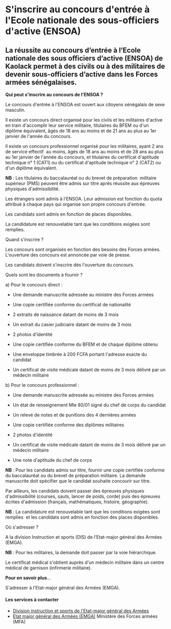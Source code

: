 # S'inscrire au concours d'entrée à l'Ecole nationale des sous-officiers d'active (ENSOA)

La réussite au concours d’entrée à l’Ecole nationale des sous officiers d’active (ENSOA) de Kaolack permet à des civils ou à des militaires de devenir sous-officiers d’active dans les Forces armées sénégalaises.
-------------------------------------------------------------------------------------------------------------------------------------------------------------------------------------------------------------------

**Qui peut s'inscrire au concours de l'ENSOA ?**  

Le concours d'entrée à l'ENSOA est ouvert aux citoyens sénégalais de sexe masculin.  

Il existe un concours direct organisé pour les civils et les militaires d'active en train d'accomplir leur service militaire, titulaires du BFEM ou d'un diplôme équivalent, âgés de 18 ans au moins et de 21 ans au plus au 1er janvier de l'année du concours.  

Il existe un concours professionnel organisé pour les militaires, ayant 2 ans de service effectif  au moins, âgés de 18 ans au moins et de 28 ans au plus au 1er janvier de l'année du concours, et titulaires du certificat d'aptitude technique n° 1 (CAT1) ou du certificat d'aptitude technique n° 2 (CAT2) ou d'un diplôme équivalent.

**NB** : Les titulaires du baccalauréat ou du brevet de préparation  militaire supérieur (PMS) peuvent être admis sur titre après réussite aux épreuves physiques d'admissibilité.  

Les étrangers sont admis à l'ENSOA. Leur admission est fonction du quota attribué à chaque pays qui organise son propre concours d'entrée.  

Les candidats sont admis en fonction de places disponibles.

La candidature est renouvelable tant que les conditions exigées sont remplies.

Quand s'inscrire ?

Les concours sont organisés en fonction des besoins des Forces armées. L'ouverture des concours est annoncée par voie de presse.  

Les candidats doivent s'inscrire dès l'ouverture du concours.

Quels sont les documents à fournir ?

a) Pour le concours direct :

*   Une demande manuscrite adressée au ministre des Forces armées  
    
*   Une copie certifiée conforme du certificat de nationalité
*   2 extraits de naissance datant de moins de 3 mois
*   Un extrait du casier judiciaire datant de moins de 3 mois
*   2 photos d'identité
*   Une copie certifiée conforme du BFEM et de chaque diplôme obtenu
*   Une enveloppe timbrée à 200 FCFA portant l'adresse exacte du candidat
*   Un certificat de visite médicale datant de moins de 3 mois délivré par un médecin militaire

b) Pour le concours professionnel :

*   Une demande manuscrite adressée au ministre des Forces armées  
    
*   Un état de renseignement Mle 80/01 signé du chef de corps du candidat  
    
*   Un relevé de notes et de punitions des 4 dernières années  
    
*   Une copie certifiée conforme des diplômes militaires  
    
*   2 photos d'identité
*   Un certificat de visite médicale datant de moins de 3 mois délivré par un médecin militaire
*   Une note d'aptitude du chef de corps  
    

**NB** : Pour les candidats admis sur titre, fournir une copie certifiée conforme du baccalauréat ou du brevet de préparation militaire. La demande manuscrite doit spécifier que le candidat souhaite concourir sur titre.  
  
Par ailleurs, les candidats doivent passer des épreuves physiques d'admissibilité (courses, sauts, lancer de poids, corde) puis des épreuves écrites d'admission (français, mathématiques, histoire, géographie).  

**NB** : La candidature est renouvelable tant que les conditions exigées sont remplies  et les candidats sont admis en fonction des places disponibles.  

Où s'adresser ?

A la division Instruction et sports (DIS) de l'Etat-major général des Armées (EMGA).  

**NB** : Pour les militaires, la demande doit passer par la voie hiérarchique.  

Le certificat médical s'obtient auprès d'un médecin militaire dans un centre médical de garnison (infirmerie militaire).

**Pour en savoir plus**...  
  
S'adresser à l'Etat-major général des Armées (EMGA).

#### Les services à contacter

*   [Division instruction et sports de l'Etat-major général des Armées](../../../services/division-instruction-et-sports-de-letat-major-general-des-armees.md)
*   [Etat major général des Armées (EMGA)](../../../services/etat-major-general-des-armees-emga.md) Ministère des Forces armées (MFA)